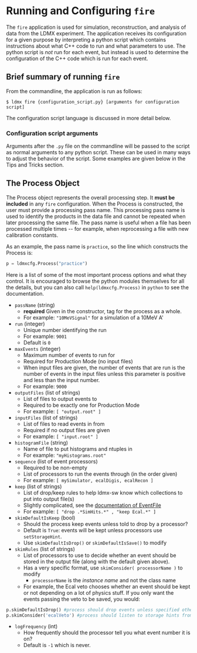 # Running and Configuring `fire`

The `fire` application is used for simulation, reconstruction, and analysis of data from the LDMX experiment.  The application receives its configuration for a given purpose by interpreting a python script which contains instructions about what C++ code to run and what parameters to use.  The python script is _not_ run for each event, but instead is used to determine the configuration of the C++ code which is run for each event.

## Brief summary of running `fire`

From the commandline, the application is run as follows:

    $ ldmx fire {configuration_script.py} [arguments for configuration script]

The configuration script language is discussed in more detail below.

### Configuration script arguments

Arguments after the `.py` file on the commandline will be passed to the script as normal arguments to any python script.
These can be used in many ways to adjust the behavior of the script.  Some examples are given below in the Tips and Tricks section.

## The Process Object

The Process object represents the overall processing step.  It **must be included** in any `fire` configuration.  When the Process is constructed, the user must provide a processing pass name.  This processing pass name is used to identify the products in the data file and cannot be repeated when later processing the same file.  The pass name is useful when a file has been processed multiple times -- for example, when reprocessing a file with new calibration constants. 

As an example, the pass name is `practice`, so the line which constructs the Process is:
```python
p = ldmxcfg.Process("practice")
```

Here is a list of some of the most important process options and what they control.
It is encouraged to browse the python modules themselves for all the details, 
but you can also call `help(ldmxcfg.Process)` in `python` to see the documentation.

- `passName` (string)
   - **required** Given in the constructor, tag for the process as a whole.
   - For example: `"10MeVSignal"` for a simulation of a 10MeV A'
- `run` (integer)
  - Unique number identifying the run 
  - For example: `9001`
  - Default is `0`
- `maxEvents` (integer)
   - Maximum number of events to run for
   - Required for Production Mode (no input files)
   - When input files are given, the number of events that are run is the number of events in the input files unless this parameter is positive and less than the input number.
   - For example: `9000`
- `outputFiles` (list of strings)
   - List of files to output events to
   - Required to be exactly one for Production Mode
   - For example: `[ "output.root" ]`
- `inputFiles` (list of strings)
   - List of files to read events in from
   - Required if no output files are given
   - For example: `[ "input.root" ]`
- `histogramFile` (string)
   - Name of file to put histograms and ntuples in
   - For example: `"myHistograms.root"`
- `sequence` (list of event processors)
   - Required to be non-empty
   - List of processors to run the events through (in the order given)
   - For example: `[ mySimulator, ecalDigis, ecalRecon ]`
- `keep` (list of strings)
   - List of drop/keep rules to help ldmx-sw know which collections to put into output file(s)
   - Slightly complicated, see the [documentation of EventFile](https://ldmx-software.github.io/ldmx-sw/html/classldmx_1_1EventFile.html)
   - For example: `[ "drop .*SimHits.*" , "keep Ecal.*" ]`
- `skimDefaultIsKeep` (bool)
   - Should the process keep events unless told to drop by a processor?
   - Default is `True`: events will be kept unless processors use `setStorageHint`.
   - Use `skimDefaultIsDrop()` or `skimDefaultIsSave()` to modify
- `skimRules` (list of strings)
   - List of processors to use to decide whether an event should be stored in the output file (along with the default given above).
   - Has a very specific format, use `skimConsider( processorName )` to modify
     - `processorName` is the _instance name_ and not the class name
   - For example, the Ecal veto chooses whether an event should be kept or not depending on a lot of physics stuff. If you only want the events passing the veto to be saved, you would:
```python
p.skimDefaultIsDrop() #process should drop events unless specified otherwise
p.skimConsider('ecalVeto') #process should listen to storage hints from ecalVeto
```
- `logFrequency` (int)
   - How frequently should the processor tell you what event number it is on?
   - Default is `-1` which is never.
